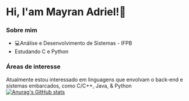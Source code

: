 # Hi, I'am Mayran Adriel!:wave:
### Sobre mim
* :computer:Análise e Desenvolvimento de Sistemas - IFPB
* Estudando C e Python
### Áreas de interesse 
Atualmente estou interessado em linguagens que envolvam o back-end e sistemas embarcados, como C/C++, Java, & Python
[![Anurag's GitHub stats](https://github-readme-stats.vercel.app/apiMayranAdriel=anuraghazra)](https://github.com/anuraghazra/github-readme-stats)
